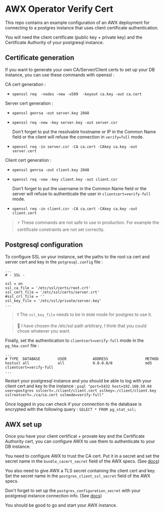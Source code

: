 # AWX Operator Verify Cert

This repo contains an example configuration of an AWX deployment for connecting to a postgres instance that uses client certificate authentication.

You will need the client certificate (public key + private key) and the Certificate Authority of your postgresql instance.

## Certificate generation

If you want to generate your own CA/Server/Client certs to set up your DB instance, you can use these commands with openssl :

CA cert generation : 
- `openssl req  -nodes -new -x509  -keyout ca.key -out ca.cert`

Server cert generation :
- `openssl genrsa -out server.key 2048`
- `openssl req -new -key server.key -out server.csr`

    Don't forget to put the resolvable hostname or IP in the Common Name field or the client will refuse the connection in `verify=full` mode.

- `openssl req -in server.csr -CA ca.cert -CAkey ca.key -out server.cert`

Client cert generation :
- `openssl genrsa -out client.key 2048`
- `openssl req -new -key client.key -out client.csr`

    Don't forget to put the username in the Common Name field or the server will refuse to authenticate the user in `clientcert=verify-full` mode.

- `openssl req -in client.csr -CA ca.cert -CAkey ca.key -out client.cert`

> :zap: These commands are not safe to use in production. For example the certificate constraints are not set correctly.

## Postgresql configuration

To configure SSL on your instance, set the paths to the root ca cert and server cert and key in the `potgresql.config` file :

    ...
    # - SSL -

    ssl = on
    ssl_ca_file = '/etc/ssl/certs/root.crt'
    ssl_cert_file = '/etc/ssl/certs/server.crt'
    #ssl_crl_file = ''
    ssl_key_file = '/etc/ssl/private/server.key'
    ...

> :exclamation: The `ssl_key_file` needs to be in `0600` mode for postgres to use it.

> :memo: I have chosen the /etc/ssl path arbitrary, I think that you could chose whatever you want.

Finally, set the authentication to `clientcert=verify-full` mode in the `pg_hba.conf` file :

    ...
    # TYPE  DATABASE        USER            ADDRESS                 METHOD
    hostssl all             all             0.0.0.0/0               md5    clientcert=verify-full
    ...

Restart your postgresql instance and you should be able to log with your client cert and key to the instance : `psql "port=5432 host=192.168.50.84 user=postgres sslcert=./client/client.cert sslkey=./client/client.key sslrootcert=./ca/ca.cert sslmode=verify-full"`

Once logged in you can check if your connection to the database is encrypted with the following query : `SELECT * FROM pg_stat_ssl;`

## AWX set up

Once you have your client certificat + provate key and the Certificate Authority cert, you can configure AWX to use them to authenticate to your DB instance.

You need to configure AWX to trust the CA cert. Put it in a secret and set the secret name in the `bundle_cacert_secret` field of the AWX specs. (See [docs](https://github.com/ansible/awx-operator/blob/8391ed3501ff326647485b7272e537942da0dd68/docs/user-guide/database-configuration.md))

You also need to give AWX a TLS secret containing the client cert and key. Set the secret name in the `postgres_client_ssl_secret` field of the AWX specs.

Don't forget to set up the `postgres_configuration_secret` with your postgresql instance connection info. (See [docs](https://github.com/ansible/awx-operator/blob/8391ed3501ff326647485b7272e537942da0dd68/docs/user-guide/advanced-configuration/trusting-a-custom-certificate-authority.md))

You should be good to go and start your AWX instance.
